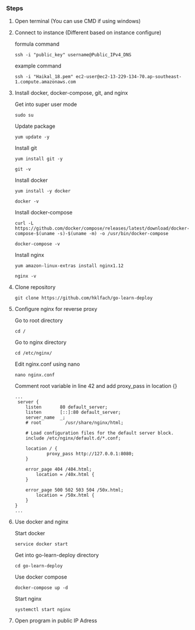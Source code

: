 ### Steps
1. Open terminal (You can use CMD if using windows)

2. Connect to instance (Different based on instance configure)

    formula command
    ```
    ssh -i "public_key" username@Public_IPv4_DNS

    ```
    example command
    ```
    ssh -i "Haikal_18.pem" ec2-user@ec2-13-229-134-70.ap-southeast-1.compute.amazonaws.com
    ```

3. Install docker, docker-compose, git, and nginx

    Get into super user mode
    ```
    sudo su
    ```

    Update package
    ```
    yum update -y
    ```

    Install git
    ```
    yum install git -y
    ```
    ```
    git -v
    ```

    Install docker
    ```
    yum install -y docker
    ```
    ```
    docker -v
    ```

    Install docker-compose
    ```
    curl -L https://github.com/docker/compose/releases/latest/download/docker-compose-$(uname -s)-$(uname -m) -o /usr/bin/docker-compose
    ```
    ```
    docker-compose -v
    ```

    Install nginx
    ```
    yum amazon-linux-extras install nginx1.12
    ```
    ```
    nginx -v
    ```

4. Clone repository
    ```
    git clone https://github.com/hklfach/go-learn-deploy
    ```

5. Configure nginx for reverse proxy

    Go to root directory
    ```
    cd /
    ```

    Go to nginx directory
    ```
    cd /etc/nginx/
    ```

    Edit nginx.conf using nano
    ```
    nano nginx.conf
    ```

    Comment root variable in line 42 and add proxy_pass in location {}
    ```
    ...
     server {
        listen       80 default_server;
        listen       [::]:80 default_server;
        server_name  _;
        # root         /usr/share/nginx/html;

        # Load configuration files for the default server block.
        include /etc/nginx/default.d/*.conf;

        location / {
                proxy_pass http://127.0.0.1:8080;
        }

        error_page 404 /404.html;
            location = /40x.html {
        }

        error_page 500 502 503 504 /50x.html;
            location = /50x.html {
        }
    }
    ...
    ```

6. Use docker and nginx

    Start docker
    ```
    service docker start
    ```

    Get into go-learn-deploy directory
    ```
    cd go-learn-deploy
    ```

    Use docker compose
    ```
    docker-compose up -d
    ```

    Start nginx
    ```
    systemctl start nginx
    ```

7. Open program in public IP Adress

